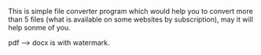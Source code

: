 This is simple file converter program which would help you to convert more than 5 files (what is available on some websites by subscription), may it will help sonme of you.

pdf --> docx is with watermark.
